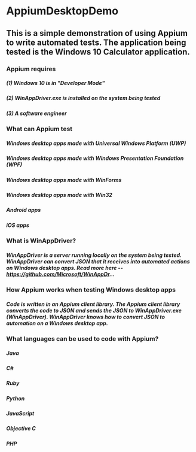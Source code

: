 # AppiumDesktopDemo

## This is a simple demonstration of using Appium to write automated tests. The application being tested is the Windows 10 Calculator application.

### __Appium requires__
##### (1) Windows 10 is in "Developer Mode"
##### (2) WinAppDriver.exe is installed on the system being tested
##### (3) A software engineer

### __What can Appium test__
##### Windows desktop apps made with Universal Windows Platform (UWP)
##### Windows desktop apps made with Windows Presentation Foundation (WPF)
##### Windows desktop apps made with WinForms
##### Windows desktop apps made with Win32
##### Android apps
##### iOS apps

### __What is WinAppDriver?__
##### WinAppDriver is a server running locally on the system being tested. WinAppDriver can convert JSON that it receives into automated actions on Windows desktop apps. Read more here -- https://github.com/Microsoft/WinAppDr...

### __How Appium works when testing Windows desktop apps__
##### Code is written in an Appium client library. The Appium client library converts the code to JSON and sends the JSON to WinAppDriver.exe (WinAppDriver). WinAppDriver knows how to convert JSON to automation on a Windows desktop app.

### __What languages can be used to code with Appium?__
##### Java
##### C#
##### Ruby
##### Python
##### JavaScript
##### Objective C
##### PHP
